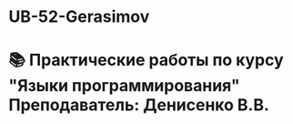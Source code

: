 # UB-52-Gerasimov
# 📚 Практические работы по курсу "Языки программирования" Преподаватель: Денисенко В.В.

